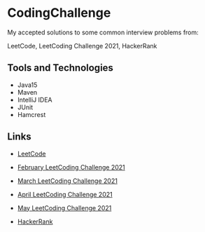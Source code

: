 # CodingChallenge

My accepted solutions to some common interview problems from:

LeetCode, LeetCoding Challenge 2021, HackerRank


## Tools and Technologies

- Java15
- Maven
- IntelliJ IDEA
- JUnit
- Hamcrest

## Links


- [LeetCode](src/main/java/leetCode)

- [February LeetCoding Challenge 2021](https://github.com/Almielka/CodingChallenge/tree/master/src/main/java/leetCodingChallenge/year2021/m02february)

- [March LeetCoding Challenge 2021](https://github.com/Almielka/CodingChallenge/tree/master/src/main/java/leetCodingChallenge/year2021/m03march)

- [April LeetCoding Challenge 2021](https://github.com/Almielka/CodingChallenge/tree/AprilWeek5/src/main/java/leetCodingChallenge/year2021/m04april)

- [May LeetCoding Challenge 2021](https://github.com/Almielka/CodingChallenge/tree/MayWeek1/src/main/java/leetCodingChallenge/year2021/m05may)

- [HackerRank](https://github.com/Almielka/CodingChallenge/tree/HackerRank/src/main/java/hackerRank)

